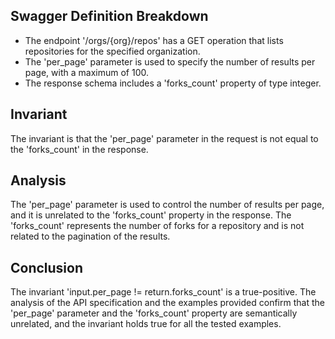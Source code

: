 ## Swagger Definition Breakdown
- The endpoint '/orgs/{org}/repos' has a GET operation that lists repositories for the specified organization.
- The 'per_page' parameter is used to specify the number of results per page, with a maximum of 100.
- The response schema includes a 'forks_count' property of type integer.

## Invariant
The invariant is that the 'per_page' parameter in the request is not equal to the 'forks_count' in the response.

## Analysis
The 'per_page' parameter is used to control the number of results per page, and it is unrelated to the 'forks_count' property in the response. The 'forks_count' represents the number of forks for a repository and is not related to the pagination of the results.

## Conclusion
The invariant 'input.per_page != return.forks_count' is a true-positive. The analysis of the API specification and the examples provided confirm that the 'per_page' parameter and the 'forks_count' property are semantically unrelated, and the invariant holds true for all the tested examples.
